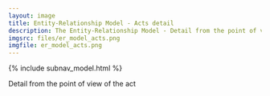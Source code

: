 ```yaml
---
layout: image
title: Entity-Relationship Model - Acts detail
description: The Entity-Relationship Model - Detail from the point of view of the Act
imgsrc: files/er_model_acts.png
imgfile: er_model_acts.png
---
```


{% include subnav_model.html %}

Detail from the point of view of the act
    
